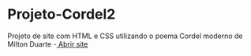 # Projeto-Cordel2
Projeto de site com HTML e CSS utilizando o poema Cordel moderno de Milton Duarte -<a href="https://frigo1232.github.io/Projeto-Cordel/"> Abrir site</a>
